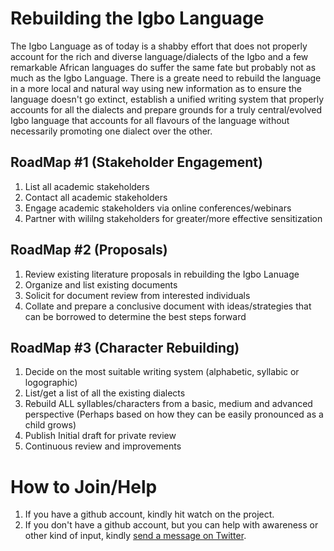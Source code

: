 # Rebuilding the Igbo Language
The Igbo Language as of today is a shabby effort that does not properly account for the rich and diverse language/dialects of the Igbo and a few remarkable African languages do suffer the same fate but probably not as much as the Igbo Language. There is a greate need to rebuild the language in a more local and natural way using new information as to ensure the language doesn't go extinct, establish a unified writing system that properly accounts for all the dialects and prepare grounds for a truly central/evolved Igbo language that accounts for all flavours of the language without necessarily promoting one dialect over the other.

## RoadMap #1 (Stakeholder Engagement)

 1. List all academic stakeholders
 2. Contact all academic stakeholders
 3. Engage academic stakeholders via online conferences/webinars
 4. Partner with wililng stakeholders for greater/more effective sensitization

## RoadMap #2 (Proposals)

 1. Review existing literature proposals in rebuilding the Igbo Lanuage
 2. Organize and list existing documents
 3. Solicit for document review from interested individuals
 4. Collate and prepare a conclusive document with ideas/strategies that can be borrowed to determine the best steps forward

## RoadMap #3 (Character Rebuilding)
 1. Decide on the most suitable writing system (alphabetic, syllabic or logographic)
 2. List/get a list of all the existing dialects 
 3. Rebuild ALL syllables/characters from a basic, medium and advanced perspective (Perhaps based on how they can be easily pronounced as a child grows)
 4. Publish Initial draft for private review
 5. Continuous review and improvements


# How to Join/Help
 1. If you have a github account, kindly hit watch on the project.
 2. If you don't have a github account, but you can help with awareness or other kind of input, kindly [send a message on Twitter](https://twitter.com/skydancelord).
